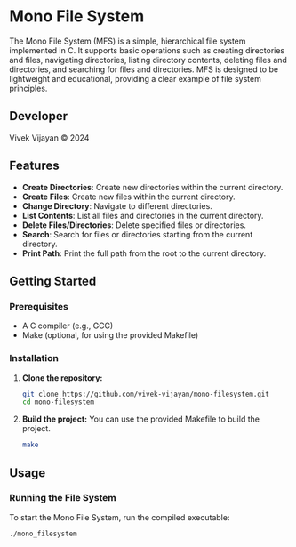 # Mono File System

The Mono File System (MFS) is a simple, hierarchical file system implemented in C. It supports basic operations such as creating directories and files, navigating directories, listing directory contents, deleting files and directories, and searching for files and directories. MFS is designed to be lightweight and educational, providing a clear example of file system principles.

## Developer

Vivek Vijayan © 2024

## Features

- **Create Directories**: Create new directories within the current directory.
- **Create Files**: Create new files within the current directory.
- **Change Directory**: Navigate to different directories.
- **List Contents**: List all files and directories in the current directory.
- **Delete Files/Directories**: Delete specified files or directories.
- **Search**: Search for files or directories starting from the current directory.
- **Print Path**: Print the full path from the root to the current directory.

## Getting Started

### Prerequisites

- A C compiler (e.g., GCC)
- Make (optional, for using the provided Makefile)

### Installation

1. **Clone the repository:**
    ```bash
    git clone https://github.com/vivek-vijayan/mono-filesystem.git
    cd mono-filesystem
    ```

2. **Build the project:**
    You can use the provided Makefile to build the project.
    ```bash
    make
    ```

## Usage

### Running the File System

To start the Mono File System, run the compiled executable:
```bash
./mono_filesystem